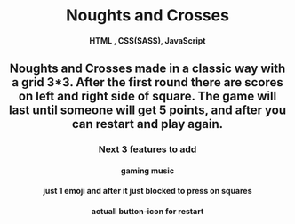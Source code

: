 <h1 align="center">Noughts and Crosses</h1>

<h4 align="center">HTML , CSS(SASS), JavaScript</h4>

<h2 align="center">Noughts and Crosses made in a classic way with a grid 3*3. After the first round there are scores on left and right side of square. The game will last until someone will get 5 points, and after you can restart and play again.</h2>

<h3 align="center">Next 3 features to add</h3>
<h4 align="center">gaming music</h4>
<h4 align="center">just 1 emoji and after it just blocked to press on squares</h4>
<h4 align="center">actuall button-icon for restart</h4>

